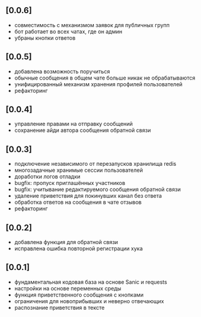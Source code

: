 ## [0.0.6]

- совместимость с механизмом заявок для публичных групп
- бот работает во всех чатах, где он админ
- убраны кнопки ответов


## [0.0.5] 

- добавлена возможность поручиться
- обычные сообщения в общем чате больше никак не обрабатываются
- унифицированный механизм хранения профилей пользователей
- рефакторинг


## [0.0.4]

- управление правами на отправку сообщений
- сохранение айди автора сообщения обратной связи


## [0.0.3]

- подключение независимого от перезапусков хранилища redis
- многозадачные хранимые сессии пользователей
- доработки логов отладки
- bugfix: пропуск приглашённых участников
- bugfix: учитывание редактируемого сообщения обратной связи
- удаление приветствия для покинувших канал без ответа
- обработка ответов на сообщения в чате отзывов
- рефакторинг

## [0.0.2]

- добавлена функция для обратной связи 
- исправлена ошибка повторной регистрации хука

## [0.0.1]

- фундаментальная кодовая база на основе Sanic и requests
- настройки на основе переменных среды
- функция приветственного сообщения с кнопками
- ограничения для новоприбывших и неверно отвечающих
- распознание приветствия в тексте 
